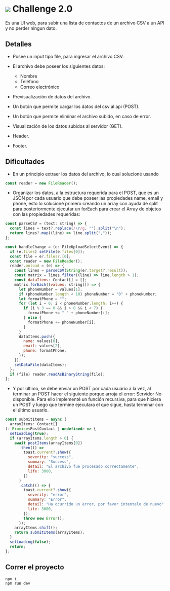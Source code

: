 # ![](./src/assets/rocket'mini.svg) Challenge 2.0

Es una UI web, para subir una lista de contactos de un archivo CSV a un API y no perder ningun dato.

## Detalles

- Posee un input tipo file, para ingresar el archivo CSV.
- El archivo debe poseer los siguientes datos:

  - Nombre
  - Teléfono
  - Correo electrónico

- Previsualización de datos del archivo.
- Un botón que permite cargar los datos del csv al api (POST).
- Un botón que permite eliminar el archivo subido, en caso de error.
- Visualización de los datos subidos al servidor (GET).
- Header.
- Footer.

## Dificultades

- En un principio extraer los datos del archivo, lo cual solucioné usando

```javascript
const reader = new FileReader();
```

- Organizar los datos, a la estructura requerida para el POST, que es un JSON por cada usuario que debe poseer las propiedades name, email y phone, esto lo solucioné primero creando un array con ayuda de split para posteriormente ejecutar un forEach para crear el Array de objetos con las propiedades requeridas:

```javascript
const parseCSV = (text: string) => {
  const lines = text?.replace(/\r/g, "").split("\n");
  return lines?.map((line) => line.split(","));
};

const handleChange = (e: FileUploadSelectEvent) => {
  if (e.files) setFile(e.files[0]);
  const file = e?.files?.[0];
  const reader = new FileReader();
  reader.onload = (e) => {
    const lines = parseCSV(String(e?.target?.result));
    const matrix = lines.filter((line) => line.length > 1);
    const dataItems: Contact[] = [];
    matrix.forEach((values: string[]) => {
      let phoneNumber = values[1];
      if (phoneNumber.length < 10) phoneNumber = "0" + phoneNumber;
      let formatPhone = "";
      for (let i = 0; i < phoneNumber.length; i++) {
        if (i % 3 == 0 && i > 0 && i < 7) {
          formatPhone += "-" + phoneNumber[i];
        } else {
          formatPhone += phoneNumber[i];
        }
      }
      dataItems.push({
        name: values[0],
        email: values[2],
        phone: formatPhone,
      });
    });
    setDataFile(dataItems);
  };
  if (file) reader.readAsBinaryString(file);
};
```

- Y por último, se debe enviar un POST por cada usuario a la vez, al terminar un POST hacer el siguiente porque arroja el error: Servidor No disponible. Para ello implementé un función recursiva, para que hiciera un POST y luego que termine ejecutara el que sigue, hasta terminar con el último usuario.

```javascript
const submitItems = async (
  arrayItems: Contact[]
): Promise<PostContact | undefined> => {
  setLoading(true);
  if (arrayItems.length > 0) {
    await postItems(arrayItems[0])
      .then(() =>
        toast.current?.show({
          severity: "success",
          summary: "Success",
          detail: "El archivo fue procesado correctamente",
          life: 3000,
        })
      )
      .catch(() => {
        toast.current?.show({
          severity: "error",
          summary: "Error",
          detail: "Ha ocurrido un error, por favor intentelo de nuevo",
          life: 3000,
        });
        throw new Error();
      });
    arrayItems.shift();
    return submitItems(arrayItems);
  }
  setLoading(false);
  return;
};
```

## Correr el proyecto

```shell
npm i
npm run dev
```
